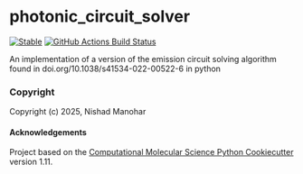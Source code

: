 photonic_circuit_solver
==============================
[//]: # (Badges)
[//]: # (Badges)
[![Stable](https://img.shields.io/badge/docs-stable-blue.svg)](https://stabilizer-project.readthedocs.io/en/latest/)
[![GitHub Actions Build Status](https://github.com/nrmanohar/stabilizer_project/workflows/CI/badge.svg)](https://github.com/nrmanohar/photonic_circuit_solver/actions?query=workflow%3ACI)


An implementation of a version of the emission circuit solving algorithm found in doi.org/10.1038/s41534-022-00522-6 in python

### Copyright

Copyright (c) 2025, Nishad Manohar


#### Acknowledgements
 
Project based on the 
[Computational Molecular Science Python Cookiecutter](https://github.com/molssi/cookiecutter-cms) version 1.11.
